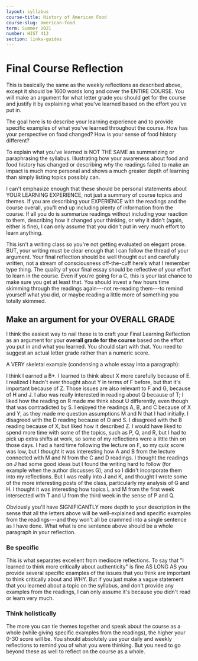 ```yaml
---
layout: syllabus
course-title: History of American Food
course-slug: american-food
term: Summer 2021
number: HIST 413
section: links-guides
---
```



# Final Course Reflection
This is basically the same as the weekly reflections as described above, except it should be 1600 words long and cover the ENTIRE COURSE. You will make an argument for what letter grade you should get for the course and justify it by explaining what you've learned based on the effort you've put in.

The goal here is to describe your learning experience and to provide specific examples of what you've learned throughout the course. How has your perspective on food changed? How is your sense of food history different?

To explain what you've learned is NOT THE SAME as summarizing or paraphrasing the syllabus. Illustrating how your awareness about food and food history has changed or describing why the readings failed to make an impact is much more personal and shows a much greater depth of learning than simply listing topics possibly can.

I can't emphasize enough that these should be personal statements about YOUR LEARNING EXPERIENCE, not just a summary of course topics and themes. If you are describing your EXPERIENCE with the readings and the course overall, you'll end up including plenty of information from the course. If all you do is summarize readings without including your reaction to them, describing how it changed your thinking, or why it didn't (again, either is fine), I can only assume that you didn't put in very much effort to learn anything.

This isn't a writing class so you're not getting evaluated on elegant prose. BUT, your writing must be clear enough that I can follow the thread of your argument. Your final reflection should be well thought out and carefully written, not a stream of consciousness off-the-cuff here’s what I remember type thing. The quality of your final essay should be reflective of your effort to learn in the course. Even if you’re going for a C, this is your last chance to make sure you get at least that. You should invest a few hours time skimming through the readings again---not re-reading them---to remind yourself what you did, or maybe reading a little more of something you totally skimmed.



## Make an argument for your OVERALL GRADE
I think the easiest way to nail these is to craft your Final Learning Reflection as an argument for your **overall grade for the course** based on the effort you put in and what you learned. You should start with that. You need to suggest an actual letter grade rather than a numeric score.  

A VERY skeletal example (condensing a whole essay into a paragraph):

I think I earned a B+. I learned to think about X more carefully because of E. I realized I hadn't ever thought about Y in terms of F before, but that it's important because of Z. Those issues are also relevant to F and G, because of H and J. I also was really interested in reading about Q because of T; I liked how the reading on R made me think about U differently, even though that was contradicted by S. I enjoyed the readings A, B, and C because of X and Y, as they made me question assumptions M and N that I had initially. I disagreed with the D reading because of O and S. I disagreed with the B reading because of X, but liked how it described Z. I would have liked to spend more time with some of the topics, such as P, Q, and R, but I had to pick up extra shifts at work, so some of my reflections were a little thin on those days. I had a hard time following the lecture on F, so my quiz score was low, but I thought it was interesting how A and B from the lecture connected with M and N from the C and D readings. I thought the readings on J had some good ideas but I found the writing hard to follow (for example when the author discusses G), and so I didn't incorporate them into my reflections. But I was really into J and K, and thought I wrote some of the more interesting posts of the class, particularly my analysis of G and H. I thought it was interesting how topics L and M from the first week intersected with T and U from the third week in the sense of P and Q.

Obviously you'll have SIGNIFICANTLY more depth to your description in the sense that all the letters above will be well-explained and specific examples from the readings---and they won't all be crammed into a single sentence as I have done. What what is one sentence above should be a whole paragraph in your reflection.


### Be specific
This is what separates excellent from mediocre reflections. To say that "I learned to think more critically about authenticity" is fine AS LONG AS you provide several specific examples of the issues that you think are important to think critically about and WHY. But if you just make a vague statement that you learned about a topic on the syllabus, and don't provide any examples from the readings, I can only assume it's because you didn't read or learn very much.

### Think holistically
The more you can tie themes together and speak about the course as a whole (while giving specific examples from the readings), the higher your 0-30 score will be. You should absolutely use your daily and weekly reflections to remind you of what you were thinking. But you need to go beyond these as well to reflect on the course as a whole.
